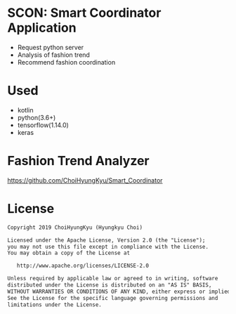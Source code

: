 # SCON: Smart Coordinator Application
- Request python server
- Analysis of fashion trend
- Recommend fashion coordination

# Used
- kotlin
- python(3.6+)
- tensorflow(1.14.0)
- keras

# Fashion Trend Analyzer
https://github.com/ChoiHyungKyu/Smart_Coordinator

# License
```xml
Copyright 2019 ChoiHyungKyu (Hyungkyu Choi)

Licensed under the Apache License, Version 2.0 (the "License");
you may not use this file except in compliance with the License.
You may obtain a copy of the License at

   http://www.apache.org/licenses/LICENSE-2.0

Unless required by applicable law or agreed to in writing, software
distributed under the License is distributed on an "AS IS" BASIS,
WITHOUT WARRANTIES OR CONDITIONS OF ANY KIND, either express or implied.
See the License for the specific language governing permissions and
limitations under the License.
```
